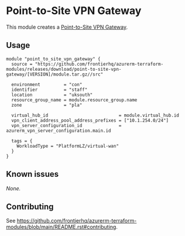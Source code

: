 # Point-to-Site VPN Gateway

This module creates a [Point-to-Site VPN Gateway](https://registry.terraform.io/providers/hashicorp/azurerm/latest/docs/resources/point_to_site_vpn_gateway).

## Usage

```hcl
module "point_to_site_vpn_gateway" {
  source = "https://github.com/frontierhq/azurerm-terraform-modules/releases/download/point-to-site-vpn-gateway/[VERSION]/module.tar.gz//src"

  environment         = "con"
  identifier          = "staff"
  location            = "uksouth"
  resource_group_name = module.resource_group.name
  zone                = "pla"

  virtual_hub_id                           = module.virtual_hub.id
  vpn_client_address_pool_address_prefixes = ["10.1.254.0/24"]
  vpn_server_configuration_id              = azurerm_vpn_server_configuration.main.id

  tags = {
    WorkloadType = "PlatformLZ/virtual-wan"
  }
}
```

## Known issues

_None._

## Contributing

See <https://github.com/frontierhq/azurerm-terraform-modules/blob/main/README.rst#contributing>.
